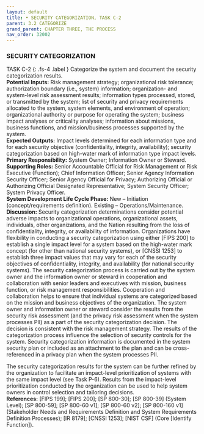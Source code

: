 ```yaml
---
layout: default
title: • SECURITY CATEGORIZATION, TASK C-2 
parent: 3.2 CATEGORIZE 
grand_parent: CHAPTER THREE, THE PROCESS
nav_order: 32002
---
```


### SECURITY CATEGORIZATION 
TASK C-2
{: .fs-4 .label }
Categorize the system and document the security categorization results.  
**Potential Inputs:** Risk management strategy; organizational risk tolerance; authorization boundary (i.e., system) information; organization- and system-level risk assessment results; information types processed, stored, or transmitted by the system; list of security and privacy requirements allocated to the system, system elements, and environment of operation; organizational authority or purpose for operating the system; business impact analyses or criticality analyses; information about missions, business functions, and mission/business processes supported by the system.  
**Expected Outputs:** Impact levels determined for each information type and for each security objective (confidentiality, integrity, availability); security categorization based on high-water mark of information type impact levels.  
**Primary Responsibility:** System Owner; Information Owner or Steward.  
**Supporting Roles:** Senior Accountable Official for Risk Management or Risk Executive (Function); Chief Information Officer; Senior Agency Information Security Officer; Senior Agency Official for Privacy; Authorizing Official or Authorizing Official Designated Representative; System Security Officer; System Privacy Officer.  
**System Development Life Cycle Phase:** New – Initiation (concept/requirements definition). Existing – Operations/Maintenance.  
**Discussion:** Security categorization determinations consider potential adverse impacts to organizational operations, organizational assets, individuals, other organizations, and the Nation resulting from the loss of confidentiality, integrity, or availability of information. Organizations have flexibility in conducting a security categorization using either [FIPS 200] to establish a single impact level for a system based on the high-water mark concept (for other than national security systems), or [CNSSI 1253] to establish three impact values that may vary for each of the security objectives of confidentiality, integrity, and availability (for national security systems). The security categorization process is carried out by the system owner and the information owner or steward in cooperation and collaboration with senior leaders and executives with mission, business function, or risk management responsibilities. Cooperation and collaboration helps to ensure that individual systems are categorized based on the mission and business objectives of the organization. The system owner and information owner or steward consider the results from the security risk assessment (and the privacy risk assessment when the system processes PII) as a part of the security categorization decision. The decision is consistent with the risk management strategy. The results of the categorization process influence the selection of security controls for the system. Security categorization information is documented in the system security plan or included as an attachment to the plan and can be cross-referenced in a privacy plan when the system processes PII.  

The security categorization results for the system can be further refined by the organization to facilitate an impact-level prioritization of systems with the same impact level (see Task P-6). Results from the impact-level prioritization conducted by the organization can be used to help system owners in control selection and tailoring decisions.  
**References:** [FIPS 199]; [FIPS 200]; [SP 800-30]; [SP 800-39] (System Level); [SP 800-59]; [SP 800-60 v1]; [SP 800-60 v2]; [SP 800-160 v1] (Stakeholder Needs and Requirements Definition and System Requirements Definition Processes); [IR 8179]; [CNSSI 1253]; [NIST CSF] (Core [Identify Function]).  
 
